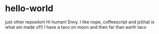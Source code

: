 # hello-world
just other repositort
Hi human! 
Enny. I like nope, coffeescript and  js(that is what am made of!) 
I have a taco  on moon and then far than earth taco
